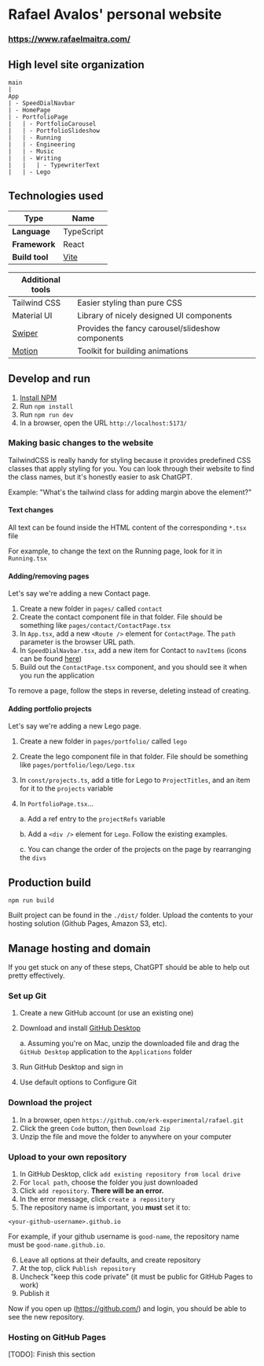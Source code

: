 # Rafael Avalos' personal website

### https://www.rafaelmaitra.com/

## High level site organization

```
main
|
App
| - SpeedDialNavbar
| - HomePage
| - PortfolioPage
|   | - PortfolioCarousel
|   | - PortfolioSlideshow
|   | - Running
|   | - Engineering
|   | - Music
|   | - Writing
|   |   | - TypewriterText
|   | - Lego
```

## Technologies used

| Type           | Name                      |
| -------------- | ------------------------- |
| **Language**   | TypeScript                |
| **Framework**  | React                     |
| **Build tool** | [Vite](https://vite.dev/) |

| Additional tools                |                                                  |
| ------------------------------- | ------------------------------------------------ |
| Tailwind CSS                    | Easier styling than pure CSS                     |
| Material UI                     | Library of nicely designed UI components         |
| [Swiper](https://swiperjs.com/) | Provides the fancy carousel/slideshow components |
| [Motion](https://motion.dev/)   | Toolkit for building animations                  |

## Develop and run

1. [Install NPM](https://docs.npmjs.com/downloading-and-installing-node-js-and-npm)
2. Run `npm install`
3. Run `npm run dev`
4. In a browser, open the URL `http://localhost:5173/`

### Making basic changes to the website

TailwindCSS is really handy for styling because it provides predefined CSS classes that apply styling for you. You can look through their website to find the class names, but it's honestly easier to ask ChatGPT.

Example: "What's the tailwind class for adding margin above the element?"

#### Text changes

All text can be found inside the HTML content of the corresponding `*.tsx` file

For example, to change the text on the Running page, look for it in `Running.tsx`

#### Adding/removing pages

Let's say we're adding a new Contact page.

1. Create a new folder in `pages/` called `contact`
2. Create the contact component file in that folder. File should be something like `pages/contact/ContactPage.tsx`
3. In `App.tsx`, add a new `<Route />` element for `ContactPage`. The `path` parameter is the browser URL path.
4. In `SpeedDialNavbar.tsx`, add a new item for Contact to `navItems` (icons can be found [here](https://mui.com/material-ui/material-icons))
5. Build out the `ContactPage.tsx` component, and you should see it when you run the application

To remove a page, follow the steps in reverse, deleting instead of creating.

#### Adding portfolio projects

Let's say we're adding a new Lego page.

1. Create a new folder in `pages/portfolio/` called `lego`
2. Create the lego component file in that folder. File should be something like `pages/portfolio/lego/Lego.tsx`
3. In `const/projects.ts`, add a title for Lego to `ProjectTitles`, and an item for it to the `projects` variable
4. In `PortfolioPage.tsx`...

   a. Add a ref entry to the `projectRefs` variable

   b. Add a `<div />` element for `Lego`. Follow the existing examples.

   c. You can change the order of the projects on the page by rearranging the `divs`

## Production build

```
npm run build
```

Built project can be found in the `./dist/` folder. Upload the contents to your hosting solution (Github Pages, Amazon S3, etc).

## Manage hosting and domain

If you get stuck on any of these steps, ChatGPT should be able to help out pretty effectively.

### Set up Git

1. Create a new GitHub account (or use an existing one)
2. Download and install [GitHub Desktop](https://github.com/apps/desktop)

   a. Assuming you're on Mac, unzip the downloaded file and drag the `GitHub Desktop` application to the `Applications` folder

3. Run GitHub Desktop and sign in
4. Use default options to Configure Git

### Download the project

1. In a browser, open `https://github.com/erk-experimental/rafael.git`
2. Click the green `Code` button, then `Download Zip`
3. Unzip the file and move the folder to anywhere on your computer

### Upload to your own repository

1. In GitHub Desktop, click `add existing repository from local drive`
2. For `local path`, choose the folder you just downloaded
3. Click `add repository`. **There will be an error.**
4. In the error message, click `create a repository`
5. The repository name is important, you **must** set it to:

```
<your-github-username>.github.io
```

For example, if your github username is `good-name`, the repository name must be `good-name.github.io`.

6. Leave all options at their defaults, and create repository
7. At the top, click `Publish repository`
8. Uncheck "keep this code private" (it must be public for GitHub Pages to work)
9. Publish it

Now if you open up (https://github.com/) and login, you should be able to see the new repository.

### Hosting on GitHub Pages

[TODO]: Finish this section
